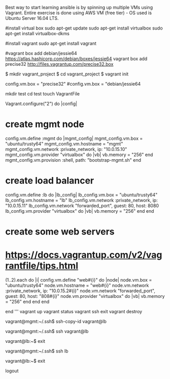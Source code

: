 Best way to start learning ansible is by spinning up multiple VMs using Vagrant. Entire exercise is done using AWS VM (free tier) - OS used is Ubuntu Server 16.04 LTS. 

#install virtual box 
sudo apt-get update
sudo apt-get install virtualbox
sudo apt-get install virtualbox-dkms

#install vagrant
sudo apt-get install vagrant

#vagrant box add debian/jessie64 https://atlas.hashicorp.com/debian/boxes/jessie64
vagrant box add precise32 http://files.vagrantup.com/precise32.box

$ mkdir vagrant_project
$ cd vagrant_project
$ vagrant init

config.vm.box = "precise32"
#config.vm.box = "debian/jessie64

mkdir test
cd test
touch VagrantFile

Vagrant.configure("2") do |config|

  # create mgmt node
  config.vm.define :mgmt do |mgmt_config|
      mgmt_config.vm.box = "ubuntu/trusty64"
      mgmt_config.vm.hostname = "mgmt"
      mgmt_config.vm.network :private_network, ip: "10.0.15.10"
      mgmt_config.vm.provider "virtualbox" do |vb|
        vb.memory = "256"
      end
      mgmt_config.vm.provision :shell, path: "bootstrap-mgmt.sh"
  end

  # create load balancer
  config.vm.define :lb do |lb_config|
      lb_config.vm.box = "ubuntu/trusty64"
      lb_config.vm.hostname = "lb"
      lb_config.vm.network :private_network, ip: "10.0.15.11"
      lb_config.vm.network "forwarded_port", guest: 80, host: 8080
      lb_config.vm.provider "virtualbox" do |vb|
        vb.memory = "256"
      end
  end

  # create some web servers
  # https://docs.vagrantup.com/v2/vagrantfile/tips.html
  (1..2).each do |i|
    config.vm.define "web#{i}" do |node|
        node.vm.box = "ubuntu/trusty64"
        node.vm.hostname = "web#{i}"
        node.vm.network :private_network, ip: "10.0.15.2#{i}"
        node.vm.network "forwarded_port", guest: 80, host: "808#{i}"
        node.vm.provider "virtualbox" do |vb|
          vb.memory = "256"
        end
    end
  end

end
'''
vagrant up
vagrant status
vagrant ssh
exit
vagrant destroy

vagrant@mgmt:~/.ssh$ ssh-copy-id vagrant@lb

vagrant@mgmt:~/.ssh$ ssh vagrant@lb

vagrant@lb:~$ exit

vagrant@mgmt:~/.ssh$ ssh lb

vagrant@lb:~$ exit

logout
